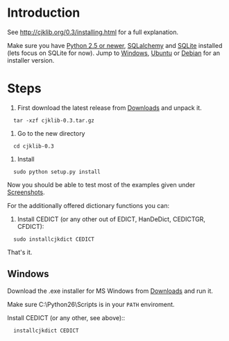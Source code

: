 # Introduction #

See http://cjklib.org/0.3/installing.html for a full explanation.

Make sure you have [Python 2.5 or newer](http://www.python.org/download/), [SQLalchemy](http://www.sqlalchemy.org/download.html) and [SQLite](http://www.sqlite.org/download.html) installed (lets focus on SQLite for now). Jump to [Windows](QuickStart#Windows.md), [Ubuntu](QuickStart#Ubuntu.md) or [Debian](QuickStart#Debian.md) for an installer version.

# Steps #

  1. First download the latest release from [Downloads](http://code.google.com/p/cjklib/downloads/list) and unpack it.
```
  tar -xzf cjklib-0.3.tar.gz
```
  1. Go to the new directory
```
  cd cjklib-0.3
```
  1. Install
```
  sudo python setup.py install
```

Now you should be able to test most of the examples given under [Screenshots](Screenshots.md).

For the additionally offered dictionary functions you can:

  1. Install CEDICT (or any other out of EDICT, HanDeDict, CEDICTGR, CFDICT):
```
  sudo installcjkdict CEDICT
```

That's it.

## Windows ##
Download the .exe installer for MS Windows from [Downloads](http://code.google.com/p/cjklib/downloads/list) and run it.

Make sure C:\Python26\Scripts is in your `PATH` enviroment.

Install CEDICT (or any other, see above)::
```
  installcjkdict CEDICT
```